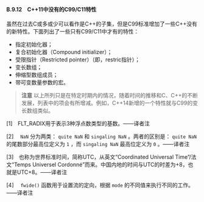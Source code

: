 #### B.9.12　C++11中没有的C99/C11特性

虽然在过去C或多或少可以看作是C++的子集，但是C99标准增加了一些C++没有的新特性。下面列出了一些只有C99/C11中才有的特性：

+ 指定初始化器；
+ 复合初始化器（Compound initializer）；
+ 受限指针（Restricted pointer）（即，restric指针）；
+ 变长数组；
+ 伸缩型数组成员；
+ 带可变数量参数的宏。

> **注意**
> 以上所列只是在特定时期内的情况，随着时间的推移和C、C++的不断发展，列表中的项会有所增减。例如，C++14新增的一个特性就与C99的变长数组类似。

[1]　FLT_RADIX用于表示3种浮点数类型的基数。——译者注

[2]　 `NaN` 分为两类： `quite NaN` 和 `singaling NaN` 。两者的区别是： `quite NaN` 的尾数部分最高位定义为 `1` ，而 `singaling NaN` 最高位定义为 `0` 。——译者注

[3]　也称为世界标准时间，简称UTC，从英文“Coordinated Universal Time”/法文“Temps Universel Cordonné”而来。中国内地的时间与UTC的时差为+8，也就是UTC+8。——译者注

[4]　 `fwide()` 函数用于设置流的定向，根据 `mode` 的不同值来执行不同的工作。——译者注





